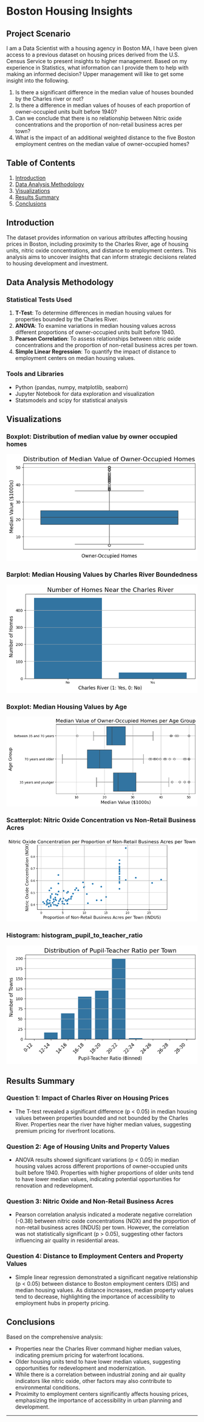 # Boston Housing Insights

## Project Scenario
 I am a Data Scientist with a housing agency in Boston MA, I have been given access to a previous dataset on housing prices derived from the U.S. Census Service to present insights to higher management. Based on my experience in Statistics, what information can I provide them to help with making an informed decision? Upper management will like to get some insight into the following.

1) Is there a significant difference in the median value of houses bounded by the Charles river or not?
2) Is there a difference in median values of houses of each proportion of owner-occupied units built before 1940?
3) Can we conclude that there is no relationship between Nitric oxide concentrations and the proportion of non-retail business acres per town?
4) What is the impact of an additional weighted distance to the five Boston employment centres on the median value of owner-occupied homes?

## Table of Contents
1. [Introduction](#introduction)
2. [Data Analysis Methodology](#data-analysis-methodology)
3. [Visualizations](#visualizations)
4. [Results Summary](#results-summary)
5. [Conclusions](#conclusions)

## Introduction
The dataset provides information on various attributes affecting housing prices in Boston, including proximity to the Charles River, age of housing units, nitric oxide concentrations, and distance to employment centers. This analysis aims to uncover insights that can inform strategic decisions related to housing development and investment.

## Data Analysis Methodology
### Statistical Tests Used
1. **T-Test**: To determine differences in median housing values for properties bounded by the Charles River.
2. **ANOVA**: To examine variations in median housing values across different proportions of owner-occupied units built before 1940.
3. **Pearson Correlation**: To assess relationships between nitric oxide concentrations and the proportion of non-retail business acres per town.
4. **Simple Linear Regression**: To quantify the impact of distance to employment centers on median housing values.

### Tools and Libraries
- Python (pandas, numpy, matplotlib, seaborn)
- Jupyter Notebook for data exploration and visualization
- Statsmodels and scipy for statistical analysis

## Visualizations
### Boxplot: Distribution of median value by owner occupied homes
![Boxplot](images/boxplot_medv.png)

### Barplot: Median Housing Values by Charles River Boundedness
![Barplot](images/barplot_charles_river.png)

### Boxplot: Median Housing Values by Age
![Barplot](images/boxplot_age_medv.png)

### Scatterplot: Nitric Oxide Concentration vs Non-Retail Business Acres
![Scatterplot](images/scatterplot_nox_indus.png)

### Histogram: histogram_pupil_to_teacher_ratio
![Histogram](images/histogram_pupil_to_teacher_ratio.png)

## Results Summary
### Question 1: Impact of Charles River on Housing Prices
- The T-test revealed a significant difference (p < 0.05) in median housing values between properties bounded and not bounded by the Charles River. Properties near the river have higher median values, suggesting premium pricing for riverfront locations.

### Question 2: Age of Housing Units and Property Values
- ANOVA results showed significant variations (p < 0.05) in median housing values across different proportions of owner-occupied units built before 1940. Properties with higher proportions of older units tend to have lower median values, indicating potential opportunities for renovation and redevelopment.

### Question 3: Nitric Oxide and Non-Retail Business Acres
- Pearson correlation analysis indicated a moderate negative correlation (-0.38) between nitric oxide concentrations (NOX) and the proportion of non-retail business acres (INDUS) per town. However, the correlation was not statistically significant (p > 0.05), suggesting other factors influencing air quality in residential areas.

### Question 4: Distance to Employment Centers and Property Values
- Simple linear regression demonstrated a significant negative relationship (p < 0.05) between distance to Boston employment centers (DIS) and median housing values. As distance increases, median property values tend to decrease, highlighting the importance of accessibility to employment hubs in property pricing.

## Conclusions
Based on the comprehensive analysis:
- Properties near the Charles River command higher median values, indicating premium pricing for waterfront locations.
- Older housing units tend to have lower median values, suggesting opportunities for redevelopment and modernization.
- While there is a correlation between industrial zoning and air quality indicators like nitric oxide, other factors may also contribute to environmental conditions.
- Proximity to employment centers significantly affects housing prices, emphasizing the importance of accessibility in urban planning and development.

---
